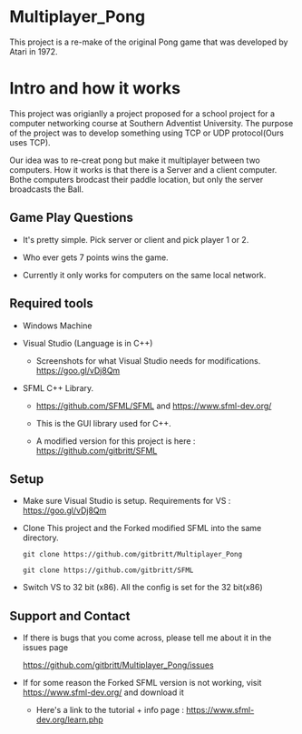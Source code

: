 # Multiplayer_Pong
This project is a re-make of the original Pong game that was developed by Atari in 1972.

# Intro and how it works
This project was origianlly a project proposed for a school project for a computer networking course at Southern Adventist University.
The purpose of the project was to develop something using TCP or UDP protocol(Ours uses TCP).


Our idea was to re-creat pong but make it multiplayer between two computers.
How it works is that there is a Server and a client computer. Bothe computers brodcast their paddle location,
but only the server broadcasts the Ball.

Game Play Questions
-------------------
-	It's pretty simple. Pick server or client and pick player 1 or 2. 

-	Who ever gets 7 points wins the game.

-	Currently it only works for computers on the same local network.

Required tools
--------------
-	Windows Machine
-	Visual Studio (Language is in C++)

	-	Screenshots for what Visual Studio needs for modifications. https://goo.gl/vDj8Qm
-	SFML C++ Library. 
	-	https://github.com/SFML/SFML and https://www.sfml-dev.org/
	
	-	This is the GUI library used for C++.
	
	-	A modified version for this project is here : https://github.com/gitbritt/SFML

Setup
-----
-	Make sure Visual Studio is setup. Requirements for VS : https://goo.gl/vDj8Qm

-	Clone This project and the Forked modified SFML into the same directory. 
	
		git clone https://github.com/gitbritt/Multiplayer_Pong

		git clone https://github.com/gitbritt/SFML

-	Switch VS to 32 bit (x86). All the config is set for the 32 bit(x86)
	
	
Support and Contact
-------
-	If there is bugs that you come across, please tell me about it in the issues page

	https://github.com/gitbritt/Multiplayer_Pong/issues
	
-	If for some reason the Forked SFML version is not working, visit https://www.sfml-dev.org/ and download it
	
	-	Here's a link to the tutorial + info page : https://www.sfml-dev.org/learn.php
	
